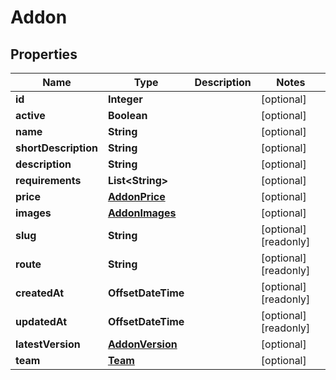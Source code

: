 

# Addon


## Properties

Name | Type | Description | Notes
------------ | ------------- | ------------- | -------------
**id** | **Integer** |  |  [optional]
**active** | **Boolean** |  |  [optional]
**name** | **String** |  |  [optional]
**shortDescription** | **String** |  |  [optional]
**description** | **String** |  |  [optional]
**requirements** | **List&lt;String&gt;** |  |  [optional]
**price** | [**AddonPrice**](AddonPrice.md) |  |  [optional]
**images** | [**AddonImages**](AddonImages.md) |  |  [optional]
**slug** | **String** |  |  [optional] [readonly]
**route** | **String** |  |  [optional] [readonly]
**createdAt** | **OffsetDateTime** |  |  [optional] [readonly]
**updatedAt** | **OffsetDateTime** |  |  [optional] [readonly]
**latestVersion** | [**AddonVersion**](AddonVersion.md) |  |  [optional]
**team** | [**Team**](Team.md) |  |  [optional]



